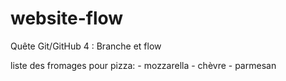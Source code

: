 # website-flow
Quête Git/GitHub 4 : Branche et flow

liste des fromages pour pizza:
    - mozzarella
    - chèvre
    - parmesan
